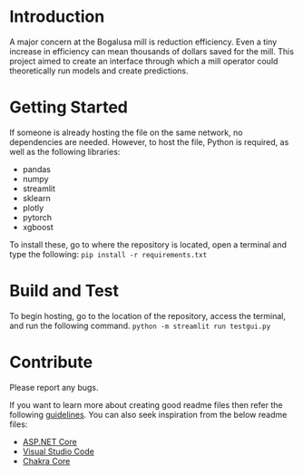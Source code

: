 # Introduction 
A major concern at the Bogalusa mill is reduction efficiency. Even a tiny increase in efficiency can
mean thousands of dollars saved for the mill. This project aimed to create an interface 
through which a mill operator could theoretically run models and create predictions. 

# Getting Started

If someone is already hosting the file on the same network, no dependencies are needed.
However, to host the file, Python is required, as well as the following libraries:
- pandas
- numpy
- streamlit
- sklearn
- plotly
- pytorch
- xgboost

To install these, go to where the repository is located, open a terminal
and type the following:
```pip install -r requirements.txt```

# Build and Test
To begin hosting, go to the location of the repository, access the terminal, and run the following command.
```python -m streamlit run testgui.py```

# Contribute
Please report any bugs. 

If you want to learn more about creating good readme files then refer the following [guidelines](https://docs.microsoft.com/en-us/azure/devops/repos/git/create-a-readme?view=azure-devops). You can also seek inspiration from the below readme files:
- [ASP.NET Core](https://github.com/aspnet/Home)
- [Visual Studio Code](https://github.com/Microsoft/vscode)
- [Chakra Core](https://github.com/Microsoft/ChakraCore)